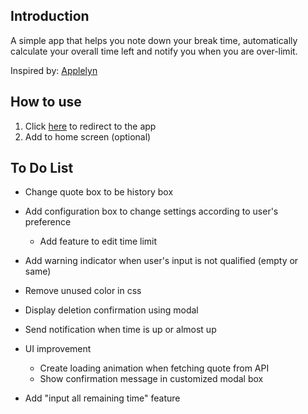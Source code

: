 ## Introduction

A simple app that helps you note down your break time, automatically calculate your overall time left and notify you when you are over-limit.

Inspired by: [Applelyn](https://www.instagram.com/evelynzhangg/)

## How to use

1. Click [here](https://rest-time.vercel.app/) to redirect to the app
2. Add to home screen (optional)

## To Do List

-   Change quote box to be history box
-   Add configuration box to change settings according to user's preference

    -   Add feature to edit time limit

-   Add warning indicator when user's input is not qualified (empty or same)
-   Remove unused color in css
-   Display deletion confirmation using modal
-   Send notification when time is up or almost up
-   UI improvement

    -   Create loading animation when fetching quote from API
    -   Show confirmation message in customized modal box

-   Add "input all remaining time" feature
